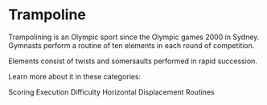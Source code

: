 # Trampoline

Trampolining is an Olympic sport since the Olympic games 2000 in Sydney. Gymnasts perform a routine of ten elements in each round of competition.

Elements consist of twists and somersaults performed in rapid succession.

Learn more about it in these categories:

Scoring
Execution
Difficulty
Horizontal Displacement
Routines
